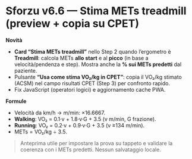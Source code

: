 # Sforzu v6.6 — Stima METs treadmill (preview + copia su CPET)

**Novità**
- **Card “Stima METs treadmill”** nello Step 2 quando l’ergometro è **Treadmill**: calcola METs **allo start** e al **picco** (in base a velocità/pendenza e step). Mostra anche la **% sui METs predetti** dal paziente.
- Pulsante **“Usa come stima VO₂/kg in CPET”**: copia il VO₂/kg stimato (ACSM) nel campo risultati CPET (Step 3) per confronto rapido.
- Fix JavaScript (operatori logici) e aggiornamento cache PWA.

**Formule**
- Velocità da km/h → m/min: ×16.6667.  
- **Walking**: VO₂ = 0.1·v + 1.8·v·G + 3.5 (v m/min, G frazione).  
- **Running**: VO₂ = 0.2·v + 0.9·v·G + 3.5 (v ≥134 m/min).  
- METs = VO₂/kg ÷ 3.5.

> Anteprima utile per impostare la prova su tappeto e validare la coerenza con i METs predetti. Nessun salvataggio locale.
